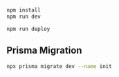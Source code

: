 ##

```bash
npm install
npm run dev
```

```bash
npm run deploy
```

## Prisma Migration

```bash
npx prisma migrate dev --name init
```
